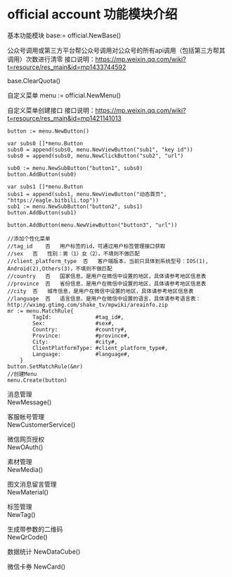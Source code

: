 # official account 功能模块介绍 #

基本功能模块
base:= official.NewBase()

公众号调用或第三方平台帮公众号调用对公众号的所有api调用（包括第三方帮其调用）次数进行清零
接口说明：<https://mp.weixin.qq.com/wiki?t=resource/res_main&id=mp1433744592>
>
base.ClearQuota()

自定义菜单
menu := official.NewMenu()

自定义菜单创建接口
接口说明：<https://mp.weixin.qq.com/wiki?t=resource/res_main&id=mp1421141013>
>
   	button := menu.NewButton()
   
   	var subs0 []*menu.Button
   	subs0 = append(subs0, menu.NewViewButton("sub1", "key id"))
   	subs0 = append(subs0, menu.NewClickButton("sub2", "url")
   	
   	sub0 := menu.NewSubButton("button1", subs0)
   	button.AddButton(sub0)
   
   	var subs1 []*menu.Button
   	subs1 = append(subs1, menu.NewViewButton("动态首页", "https://eagle.bitbili.top"))
   	sub1 := menu.NewSubButton("button2", subs1)
   	button.AddButton(sub1)
   
   	button.AddButton(menu.NewViewButton("button3", "url"))
    
    //添加个性化菜单
    //tag_id	否	用户标签的id，可通过用户标签管理接口获取
    //sex	否	性别：男（1）女（2），不填则不做匹配
    //client_platform_type	否	客户端版本，当前只具体到系统型号：IOS(1), Android(2),Others(3)，不填则不做匹配
    //country	否	国家信息，是用户在微信中设置的地区，具体请参考地区信息表
    //province	否	省份信息，是用户在微信中设置的地区，具体请参考地区信息表
    //city	否	城市信息，是用户在微信中设置的地区，具体请参考地区信息表
    //language	否	语言信息，是用户在微信中设置的语言，具体请参考语言表：http://wximg.gtimg.com/shake_tv/mpwiki/areainfo.zip
    mr := menu.MatchRule{
    		TagId:              #tag_id#,
    		Sex:                #sex#,
    		Country:            #country#,
    		Province:           #province#,
    		City:               #city#,
    		ClientPlatformType: #client_platform_type#,
    		Language:           #language#,
    	}
    button.SetMatchRule(&mr)
    //创建Menu
    menu.Create(button)


消息管理  
NewMessage()  

客服帐号管理  
NewCustomerService()  

微信网页授权  
NewOAuth()  

素材管理  
NewMedia()  

图文消息留言管理  
NewMaterial()  

标签管理  
NewTag()  

生成带参数的二维码  
NewQrCode()  

数据统计
NewDataCube()

微信卡券
NewCard()
